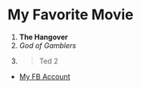 # My Favorite Movie
1. **The Hangover**
2. *God of Gamblers*
3. >Ted 2
- [My FB Account](facebook.com/katawanuh)

